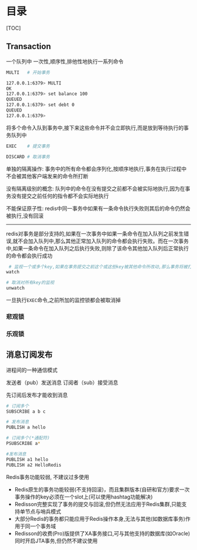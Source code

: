 # 目录

[TOC]

## Transaction

一个队列中 一次性,顺序性,排他性地执行一系列命令

```bash
MULTI   # 开始事务
```

```bash
127.0.0.1:6379> MULTI
OK
127.0.0.1:6379> set balance 100
QUEUED
127.0.0.1:6379> set debt 0
QUEUED
127.0.0.1:6379> 
```

将多个命令入队到事务中,接下来这些命令并不会立即执行,而是放到等待执行的事务队列中

```bash
EXEC    # 提交事务
```

```bash
DISCARD # 取消事务
```

单独的隔离操作: 事务中的所有命令都会序列化,按顺序地执行,事务在执行过程中不会被其他客户端发来的命令所打断

没有隔离级别的概念: 队列中的命令在没有提交之前都不会被实际地执行,因为在事务没有提交之前任何的指令都不会实际地执行

不能保证原子性: redis中同一事务中如果有一条命令执行失败则其后的命令仍然会被执行,没有回滚

----

redis对事务是部分支持的,如果在一次事务中如果一条命令在加入队列之前发生错误,就不会加入队列中,那么其他正常加入队列的命令都会执行失败。而在一次事务中,如果一条命令在加入队列之后执行失败,则除了该命令其他加入队列后正常执行的命令都会执行成功

```bash
 # 监视一个或多个key,如果在事务提交之前这个或这些key被其他命令所改动,那么事务将被打断并返回nil
watch
```

```bash
# 取消对所有key的监视
unwatch
```

一旦执行`EXEC`命令,之前所加的监控锁都会被取消掉

### 悲观锁

### 乐观锁

## 消息订阅发布

进程间的一种通信模式 

发送者（pub）发送消息 订阅者（sub）接受消息

先订阅后发布才能收到消息

```bash
# 订阅多个
SUBSCRIBE a b c
```

```bash
# 发布消息
PUBLISH a hello
```

```bash
# 订阅多个(*通配符)
PSUBSCRIBE a*
```

```bash
#发布消息
PUBLISH a1 hello
PUBLISH a2 HelloRedis
```

Redis事务功能较弱, 不建议过多使用

- Redis原生的事务功能较弱(不支持回滚)，而且集群版本(自研和官方)要求一次事务操作的key必须在一个slot上(可以使用hashtag功能解决)
- Redisson完整实现了事务的提交与回滚,但仍然无法应用于Redis集群,只能支持单节点与哨兵模式
- 大部分Redis的事务都只能应用于Redis操作本身,无法与其他(如数据库事务)作用于同一个事务域
- Redisson的收费(Pro)版提供了XA事务接口,可与其他支持的数据库(如Oracle)同时开启JTA事务,但仍然不建议使用
